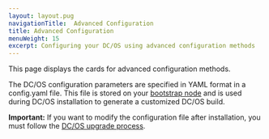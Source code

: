 ```yaml
---
layout: layout.pug
navigationTitle:  Advanced Configuration
title: Advanced Configuration
menuWeight: 15
excerpt: Configuring your DC/OS using advanced configuration methods
---
```


This page displays the cards for advanced configuration methods.

The DC/OS configuration parameters are specified in YAML format in a config.yaml file. This file is stored on your [bootstrap node](/1.11/installing/ent/custom/system-requirements/#bootstrap-node) and is used during DC/OS installation to generate a customized DC/OS build.

**Important:** If you want to modify the configuration file after installation, you must follow the [DC/OS upgrade process](/1.11/installing/ent/upgrading/).

